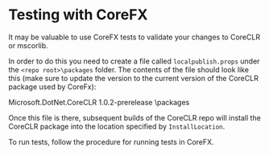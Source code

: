 Testing with CoreFX
===================

It may be valuable to use CoreFX tests to validate your changes to CoreCLR or mscorlib.

In order to do this you need to create a file called `localpublish.props` under the `<repo root>\packages` folder.
The contents of the file should look like this (make sure to update the version to the current version of the CoreCLR package used by CoreFx):

  <Project ToolsVersion="12.0" DefaultTargets="Build" 
         xmlns="http://schemas.microsoft.com/developer/msbuild/2003">
      <ItemGroup>
      <LocalPackages Include="$(PackagesBinDir)">
          <PackageName>Microsoft.DotNet.CoreCLR</PackageName>
          <PackageVersion>1.0.2-prerelease</PackageVersion>
          <InstallLocation><corefx repo root>\packages</InstallLocation>
        </LocalPackages>
      </ItemGroup>
    </Project>

Once this file is there, subsequent builds of the CoreCLR repo will install the CoreCLR package into the location specified by `InstallLocation`.

To run tests, follow the procedure for running tests in CoreFX.
